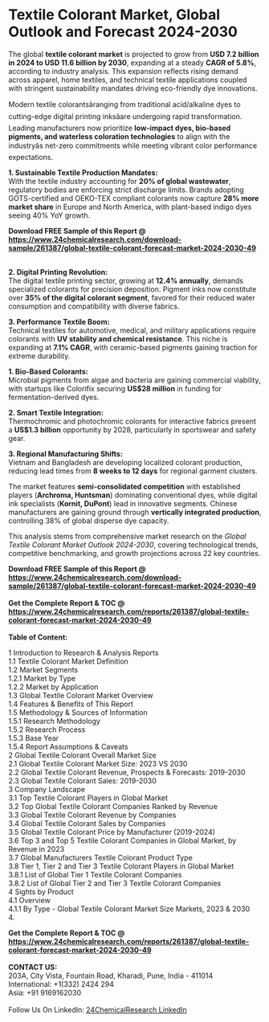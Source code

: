 <h1>Textile Colorant Market, Global Outlook and Forecast 2024-2030</h1><p>The global <strong>textile colorant market</strong> is projected to grow from <strong>USD 7.2 billion in 2024 to USD 11.6 billion by 2030</strong>, expanding at a steady <strong>CAGR of 5.8%</strong>, according to industry analysis. This expansion reflects rising demand across apparel, home textiles, and technical textile applications coupled with stringent sustainability mandates driving eco-friendly dye innovations.</p><p>Modern textile colorantsâranging from traditional acid/alkaline dyes to cutting-edge digital printing inksâare undergoing rapid transformation. Leading manufacturers now prioritize <strong>low-impact dyes, bio-based pigments, and waterless coloration technologies</strong> to align with the industryâs net-zero commitments while meeting vibrant color performance expectations.</p><p><strong>1. Sustainable Textile Production Mandates:</strong><br>
With the textile industry accounting for <strong>20% of global wastewater</strong>, regulatory bodies are enforcing strict discharge limits. Brands adopting GOTS-certified and OEKO-TEX compliant colorants now capture <strong>28% more market share</strong> in Europe and North America, with plant-based indigo dyes seeing 40% YoY growth.</p><div><b>Download FREE Sample of this Report @ 
            <a href="https://www.24chemicalresearch.com/download-sample/261387/global-textile-colorant-forecast-market-2024-2030-49">
            https://www.24chemicalresearch.com/download-sample/261387/global-textile-colorant-forecast-market-2024-2030-49</a></b></div><br><p><strong>2. Digital Printing Revolution:</strong><br>
The digital textile printing sector, growing at <strong>12.4% annually</strong>, demands specialized colorants for precision deposition. Pigment inks now constitute over <strong>35% of the digital colorant segment</strong>, favored for their reduced water consumption and compatibility with diverse fabrics.</p><p><strong>3. Performance Textile Boom:</strong><br>
Technical textiles for automotive, medical, and military applications require colorants with <strong>UV stability and chemical resistance</strong>. This niche is expanding at <strong>7.1% CAGR</strong>, with ceramic-based pigments gaining traction for extreme durability.</p><p><strong>1. Bio-Based Colorants:</strong><br>
Microbial pigments from algae and bacteria are gaining commercial viability, with startups like Colorifix securing <strong>US$28 million</strong> in funding for fermentation-derived dyes.</p><p><strong>2. Smart Textile Integration:</strong><br>
Thermochromic and photochromic colorants for interactive fabrics present a <strong>US$1.3 billion</strong> opportunity by 2028, particularly in sportswear and safety gear.</p><p><strong>3. Regional Manufacturing Shifts:</strong><br>
Vietnam and Bangladesh are developing localized colorant production, reducing lead times from <strong>8 weeks to 12 days</strong> for regional garment clusters.</p><p>The market features <strong>semi-consolidated competition</strong> with established players (<strong>Archroma, Huntsman</strong>) dominating conventional dyes, while digital ink specialists (<strong>Kornit, DuPont</strong>) lead in innovative segments. Chinese manufacturers are gaining ground through <strong>vertically integrated production</strong>, controlling 38% of global disperse dye capacity.</p><p>This analysis stems from comprehensive market research on the <em>Global Textile Colorant Market Outlook 2024-2030</em>, covering technological trends, competitive benchmarking, and growth projections across 22 key countries.</p><div><b>Download FREE Sample of this Report @ 
            <a href="https://www.24chemicalresearch.com/download-sample/261387/global-textile-colorant-forecast-market-2024-2030-49">
            https://www.24chemicalresearch.com/download-sample/261387/global-textile-colorant-forecast-market-2024-2030-49</a></b></div><br><div><b>Get the Complete Report & TOC @ 
            <a href="https://www.24chemicalresearch.com/reports/261387/global-textile-colorant-forecast-market-2024-2030-49">
            https://www.24chemicalresearch.com/reports/261387/global-textile-colorant-forecast-market-2024-2030-49</a></b></div><br>
            <b>Table of Content:</b><p>1 Introduction to Research & Analysis Reports<br />
    1.1 Textile Colorant Market Definition<br />
    1.2 Market Segments<br />
        1.2.1 Market by Type<br />
        1.2.2 Market by Application<br />
    1.3 Global Textile Colorant Market Overview<br />
    1.4 Features & Benefits of This Report<br />
    1.5 Methodology & Sources of Information<br />
        1.5.1 Research Methodology<br />
        1.5.2 Research Process<br />
        1.5.3 Base Year<br />
        1.5.4 Report Assumptions & Caveats<br />
2 Global Textile Colorant Overall Market Size<br />
    2.1 Global Textile Colorant Market Size: 2023 VS 2030<br />
    2.2 Global Textile Colorant Revenue, Prospects & Forecasts: 2019-2030<br />
    2.3 Global Textile Colorant Sales: 2019-2030<br />
3 Company Landscape<br />
    3.1 Top Textile Colorant Players in Global Market<br />
    3.2 Top Global Textile Colorant Companies Ranked by Revenue<br />
    3.3 Global Textile Colorant Revenue by Companies<br />
    3.4 Global Textile Colorant Sales by Companies<br />
    3.5 Global Textile Colorant Price by Manufacturer (2019-2024)<br />
    3.6 Top 3 and Top 5 Textile Colorant Companies in Global Market, by Revenue in 2023<br />
    3.7 Global Manufacturers Textile Colorant Product Type<br />
    3.8 Tier 1, Tier 2 and Tier 3 Textile Colorant Players in Global Market<br />
        3.8.1 List of Global Tier 1 Textile Colorant Companies<br />
        3.8.2 List of Global Tier 2 and Tier 3 Textile Colorant Companies<br />
4 Sights by Product<br />
    4.1 Overview<br />
        4.1.1 By Type - Global Textile Colorant Market Size Markets, 2023 & 2030<br />
        4.</p><div><b>Get the Complete Report & TOC @ 
            <a href="https://www.24chemicalresearch.com/reports/261387/global-textile-colorant-forecast-market-2024-2030-49">
            https://www.24chemicalresearch.com/reports/261387/global-textile-colorant-forecast-market-2024-2030-49</a></b></div><br><b>CONTACT US:</b><br>
            203A, City Vista, Fountain Road, Kharadi, Pune, India - 411014<br>
            International: +1(332) 2424 294<br>
            Asia: +91 9169162030 <br><br>
            Follow Us On LinkedIn: <a href="https://www.linkedin.com/company/24chemicalresearch/">24ChemicalResearch LinkedIn</a>